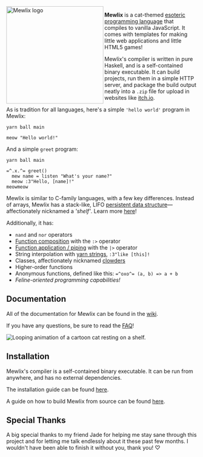 <img align="left" width="256" height="256" src="logo.svg" alt="Mewlix logo">

**Mewlix** is a cat-themed [esoteric programming language](https://en.wikipedia.org/wiki/Esoteric_programming_language) that compiles to vanilla JavaScript. It comes with templates for making little web applications and little HTML5 games!

Mewlix's compiler is written in pure Haskell, and is a self-contained binary executable. It can build projects, run them in a simple HTTP server, and package the build output neatly into a `.zip` file for upload in websites like [itch.io](https://itch.io/).

As is tradition for all languages, here's a simple `'hello world'` program in Mewlix:
```mewlix
yarn ball main 

meow "Hello world!"
```
And a simple `greet` program:
```mewlix
yarn ball main

=^.x.^= greet()
  mew name = listen "What's your name?"
  meow :3"Hello, [name]!"
meowmeow
```

Mewlix is similar to C-family languages, with a few key differences. Instead of arrays, Mewlix has a stack-like, LIFO [persistent data structure](https://en.wikipedia.org/wiki/Persistent_data_structure)—affectionately nicknamed a *'shelf'*. Learn more [here](https://github.com/kbmackenzie/mewlix/wiki/Shelf)!

Additionally, it has:
- `nand` and `nor` operators
- [Function composition](https://github.com/kbmackenzie/mewlix/wiki/Operators#function-composition-) with the `:>` operator
- [Function application / piping](https://github.com/kbmackenzie/mewlix/wiki/Operators#function-pipes-) with the `|>` operator
- String interpolation with [yarn strings](https://github.com/kbmackenzie/mewlix/wiki/Expressions#yarn-strings), `:3"like [this]!`
- Classes, affectionately nicknamed [clowders](https://github.com/kbmackenzie/mewlix/wiki/Clowders)
- Higher-order functions
- Anonymous functions, defined like this: `=^oxo^= (a, b) => a + b`
- *Feline-oriented programming capabilities!*

## Documentation
All of the documentation for Mewlix can be found in the [wiki](https://github.com/kbmackenzie/mewlix/wiki).

If you have any questions, be sure to read the [FAQ](https://github.com/kbmackenzie/mewlix/wiki/FAQ)!

![Looping animation of a cartoon cat resting on a shelf.](https://github.com/kbmackenzie/mewlix/wiki/imgs/cat-shelf.webp)

## Installation
Mewlix's compiler is a self-contained binary executable. It can be run from anywhere, and has no external dependencies.

The installation guide can be found [here](./INSTALL.md).

A guide on how to build Mewlix from source can be found [here](./INSTALL.md#build-from-source).

## Special Thanks
A big special thanks to my friend Jade for helping me stay sane through this project and for letting me talk endlessly about it these past few months. I wouldn't have been able to finish it without you, thank you! ♡
